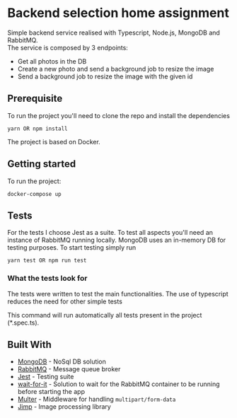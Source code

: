 # Backend selection home assignment

Simple backend service realised with Typescript, Node.js, MongoDB and RabbitMQ. <br/>
The service is composed by 3 endpoints:
- Get all photos in the DB
- Create a new photo and send a background job to resize the image
- Send a background job to resize the image with the given id
## Prerequisite
To run the project you'll need to clone the repo and install the dependencies
```
yarn OR npm install
```

The project is based on Docker.
## Getting started
 To run the project:
```
docker-compose up
```

## Tests

For the tests I choose Jest as a suite. To test all aspects you'll need an instance of RabbitMQ running locally.
MongoDB uses an in-memory DB for testing purposes.
To start testing simply run

```
yarn test OR npm run test
```
### What the tests look for
The tests were written to test the main functionalities. The use of typescript reduces the need for other simple tests  


This command will run automatically all tests present in the project (\*.spec.ts).

## Built With

- [MongoDB](https://www.mongodb.com) - NoSql DB solution
- [RabbitMQ](https://www.rabbitmq.com) - Message queue broker
- [Jest](https://jestjs.io) - Testing suite
- [wait-for-it](https://github.com/vishnubob/wait-for-it) - Solution to wait for the RabbitMQ container to be running before starting the app
- [Multer](https://github.com/expressjs/multer) - Middleware for handling `multipart/form-data`
- [Jimp](https://github.com/oliver-moran/jimp) - Image processing library
